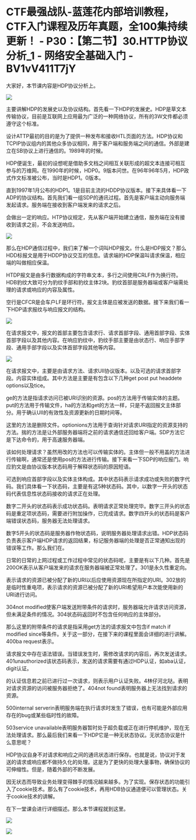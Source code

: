 # CTF最强战队-蓝莲花内部培训教程，CTF入门课程及历年真题，全100集持续更新！ - P30：【第二节】30.HTTP协议分析_1 - 网络安全基础入门 - BV1vV411T7jY

大家好，本节课内容是HDP协议分析上。

![](img/981e67b1bc0f4dcb360914cf4e0b564c_1.png)

主要讲解HDP的发展史以及协议结构。首先看一下HDP的发展史。HDP是草文本传输协议，目前是互联网上应用最为广泛的一种网络协议，所有的3W文件都必须遵守这个标准。

设计ATTP最初的目的是为了提供一种发布和接收HTL页面的方法。HDP协议和TCPIP协议组内的其他众多协议相同，用于客户端和服务端之间的通信。外部是建立在SB协议上进行通信的。1989年的时候。

HDP便诞生，最初的设想呢是借助多文档之间相互关联形成的超文本连接可相互参与的万维网。在1990年的时候，HDP0。9版本问世。在96年96年5月，HDP政式作文标准被公布，当时是HDP1。0版本。

直到1997年1月公布的HDP1。1是目前主流的HDDP协议版本。接下来具体看一下ADP的协议结构。首先我们看一组SDP的通讯过程。首先是客户端主动向服务端发起请求。服务端在接收到客户端发来的请求之后。

会做出一定的响应。HTP协议规定，先从客户端开始建立通信，服务端在没有接收到请求之前，不会发送响应。

![](img/981e67b1bc0f4dcb360914cf4e0b564c_3.png)

那么在HDP通信过程中，我们来了解一个词叫HDP报文。什么是HDP报文？那么HDD标报文是用于HDDP协议交互的信息。请求端的HDP保温叫请求保温，相应端的叫做相应保温。

HTDP报文是由多行数据构成的字符串文本，多行之间使用CRLF作为换行符。HDB豹纹大致可分为豹纹手部和豹纹主体2块。豹纹首部是服务器端或客户端需处理的请求或响应的内容及属性。

空行是CFCR是会车户LF是环行符。报文主体是应被发送的数据。接下来我们看一下HDP请求报纹与响应报文的结构。



![](img/981e67b1bc0f4dcb360914cf4e0b564c_5.png)

在请求报文中，报文的首部主要包含请求行、请求首部字段、通用首部字段、实体首部字段以及其他内容。在响应豹纹中，豹纹手部主要是由状态行、响应手部字段、通用手部字段以及实体首部字段其他等内容。



![](img/981e67b1bc0f4dcb360914cf4e0b564c_7.png)

在请求报文中，主要是由请求方法、请求UII协议版本。以及可选的请求首部字段。内容实体组成。其中方法是主要是有包含以下几种get post put headdete options以及tice。

ge的方法是指请求访问已被URI识别的资源。pos的方法用于传输实体的主题。put的方法用于传输文件，ha的方法和get的方法一样，只是不返回报文主体部分。用于确认UII的有效性及资源更新的日期时间等。

这里的方法是删除文件。optionions方法用于查询针对请求URI指定的资源支持的方法。揣的方法是让外部服务器端将之前的请求通信还回给客户端。SDP方法它是下达命令的，用于高速服务器端。

该如何处理请求？虽然用改的方法也可以传输实体的。主体但一般不用盖的方法进行传输啊，通常还是使用pos的方法进行传输。接下来看一下SDP的响应报门。响应豹文是由协议版本状态码用于解释状态码的原因短语。

可选到响应首部字段以及实体主体构成。其中状态码表示请求成功或失败的数字代码。我们具体看一下状态码，主要是有这5种状态码。其中，以数字一开头的状态码代表信息性状态码接收的请求正在处理。

数字二开头的状态码表示成功状态码。表明请求正常处理完毕。数字三开头的状态码是重定项状态码，需要进行附加操作，已完成请求。数字四开头的状态码是客户端错误状态码，服务器无法处理请求。

数字5开头的状态码是服务器作物状态码，说明服务器处理请求出错。HDP状态码负责表示客户端HDP请求的返回结果，标记服务器端的处理是否正常通知出现的错误等工作。那么我们在。

日常的日常的上网过程或工作过程中常见的状态码呢，主要是有以下几种。首先是200OK表示从客户端发来的请求在服务器端被正常处理了。301是永久性重定向。

表示请求的资源已被分配了新的URI以后应使用资源现在所指定的URI。302放的是临时性重电项，表示请求的资源已被分配了新的URI希望用户本次能使用新的URI进行访问。

304not modified使客户端发送附带条件的请求时，服务器端允许请求访问资源，但未满足条件的情况。304状态码返回时不包含任何响应的主体部分。

那么这里的附带条件的请求是指采用get方法的请求报文中包含if match if modified since等条件。关于这一部分，在接下来的课程里面会详细的进行讲解。400ba request表示。

请求报文中存在语法错误。当错误发生时，需修改请求的内容后，再次发送请求。401unauthorized该状态码表示，发送的请求需要有通过HDP认证，如aba认证，digit认证。

的认证信息若之前已进行过一次请求，则表示用户认证失败。4林仔河北哒。表明对请求资源的访问被服务器拒绝了。404not found表明服务器上无法找到请求的资源。

500internal serverin表明服务端在执行请求时发生了错误，也有可能是外部应用存在的bug或某些临时性的故障。

503service unavailable表明服务器暂时处于超负载或正在进行停机维护，现在无法处理请求。那么最后我们来看一下HDP它是一种无状态协议。无状态协议是什么意思呢？

HDP协议自身不对请求和响应之间的通讯状态进行保存。也就是说，协议对于发送的请求或响应都不做持久化的处理。这是为了更快的处理大量事物，确保协议的可伸缩性。但是，随着外部的不断发展。

因无状态而导致业务处理变得棘手的情况越来越多。为了实现。保存状态的功能引入了cookie技术。那么有了cookie技术，再用HDB协议通道便可以管理状态。关于cookie技术的讲解。

在下一堂课会进行详细描述。那么本节课程就到这里。

![](img/981e67b1bc0f4dcb360914cf4e0b564c_9.png)

![](img/981e67b1bc0f4dcb360914cf4e0b564c_10.png)